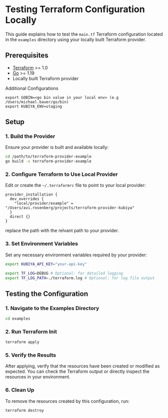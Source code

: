 # Testing Terraform Configuration Locally

This guide explains how to test the `main.tf` Terraform configuration located in the `examples` directory using your locally built Terraform provider.

## Prerequisites

- [Terraform](https://www.terraform.io/downloads.html) >= 1.0
- [Go](https://golang.org/doc/install) >= 1.19
- Locally built Terraform provider

Additional Configurations
```
export GOBIN=<go bin value in your local env> (e.g /Users/michael.bauer/go/bin)
export KUBIYA_ENV=staging
```

## Setup

### 1. Build the Provider

Ensure your provider is built and available locally:

```bash
cd /path/to/terraform-provider-example
go build -o terraform-provider-example
```


### 2. Configure Terraform to Use Local Provider

Edit or create the `~/.terraformrc` file to point to your local provider:
```
provider_installation {
  dev_overrides {
    "local/provider/example" = "/Users/avi.rosenberg/projects/terraform-provider-kubiya"
  }
  direct {}
}
```

replace the path with the relvant path to your provider.


### 3. Set Environment Variables

Set any necessary environment variables required by your provider:

```bash
export KUBIYA_API_KEY="your-api-key"
```

```bash
export TF_LOG=DEBUG # Optional: for detailed logging
export TF_LOG_PATH=./terraform.log # Optional: for log file output
```


## Testing the Configuration

### 1. Navigate to the Examples Directory

```bash
cd examples
```

### 2. Run Terraform Init

```bash
terraform apply
```

### 5. Verify the Results

After applying, verify that the resources have been created or modified as expected. You can check the Terraform output or directly inspect the resources in your environment.

### 6. Clean Up

To remove the resources created by this configuration, run:

```bash
terraform destroy
```
